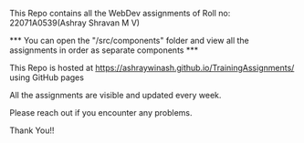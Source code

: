 This Repo contains all the WebDev assignments of Roll no: 22071A0539(Ashray Shravan M V)


*** You can open the "/src/components" folder and view all the assignments in order as separate components ***

This Repo is hosted at https://ashraywinash.github.io/TrainingAssignments/ using GitHub pages 

All the assignments are visible and updated every week.

Please reach out if you encounter any problems.

Thank You!!




